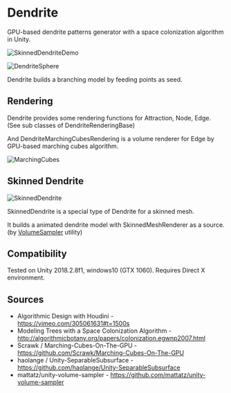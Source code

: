 Dendrite
=====================

GPU-based dendrite patterns generator with a space colonization algorithm in Unity.

![SkinnedDendriteDemo](https://raw.githubusercontent.com/mattatz/Dendrite/master/Captures/SkinnedDendriteDemo.gif)

![DendriteSphere](https://raw.githubusercontent.com/mattatz/Dendrite/master/Captures/DendriteSphere.gif)

Dendrite builds a branching model by feeding points as seed. 

## Rendering

Dendrite provides some rendering functions for Attraction, Node, Edge. (See sub classes of DendriteRenderingBase)

And DendriteMarchingCubesRendering is a volume renderer for Edge by GPU-based marching cubes algorithm.

![MarchingCubes](https://raw.githubusercontent.com/mattatz/Dendrite/master/Captures/DendriteSphereMarchingCubes.gif)

## Skinned Dendrite

![SkinnedDendrite](https://raw.githubusercontent.com/mattatz/Dendrite/master/Captures/SkinnedDendrite.gif)

SkinnedDendrite is a special type of Dendrite for a skinned mesh.

It builds a animated dendrite model with SkinnedMeshRenderer as a source. (by [VolumeSampler](https://github.com/mattatz/unity-volume-sampler) utility)

## Compatibility

Tested on Unity 2018.2.8f1, windows10 (GTX 1060).
Requires Direct X environment.

## Sources

- Algorithmic Design with Houdini - https://vimeo.com/305061631#t=1500s 
- Modeling Trees with a Space Colonization Algorithm - http://algorithmicbotany.org/papers/colonization.egwnp2007.html
- Scrawk / Marching-Cubes-On-The-GPU - https://github.com/Scrawk/Marching-Cubes-On-The-GPU
- haolange / Unity-SeparableSubsurface - https://github.com/haolange/Unity-SeparableSubsurface
- mattatz/unity-volume-sampler - https://github.com/mattatz/unity-volume-sampler
